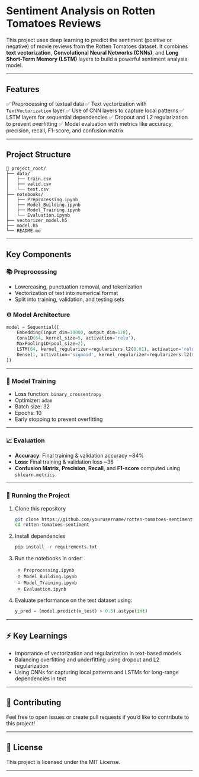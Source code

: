 # Sentiment Analysis on Rotten Tomatoes Reviews

This project uses deep learning to predict the sentiment (positive or negative) of movie reviews from the Rotten Tomatoes dataset. It combines **text vectorization**, **Convolutional Neural Networks (CNNs)**, and **Long Short-Term Memory (LSTM)** layers to build a powerful sentiment analysis model.

---

## Features

✅ Preprocessing of textual data
✅ Text vectorization with `TextVectorization` layer
✅ Use of CNN layers to capture local patterns
✅ LSTM layers for sequential dependencies
✅ Dropout and L2 regularization to prevent overfitting
✅ Model evaluation with metrics like accuracy, precision, recall, F1-score, and confusion matrix

---

## Project Structure

```
📁 project_root/
├── data/
│   ├── train.csv
│   ├── valid.csv
│   └── test.csv
├── notebooks/
│   ├── Preprocessing.ipynb
│   ├── Model_Building.ipynb
│   ├── Model_Training.ipynb
│   └── Evaluation.ipynb
├── vectorizer_model.h5
├── model.h5
└── README.md
```

---

## Key Components

### 📚 Preprocessing

* Lowercasing, punctuation removal, and tokenization
* Vectorization of text into numerical format
* Split into training, validation, and testing sets

### ⚙️ Model Architecture

```python
model = Sequential([
    Embedding(input_dim=10000, output_dim=128),
    Conv1D(64, kernel_size=5, activation='relu'),
    MaxPooling1D(pool_size=2),
    LSTM(64, kernel_regularizer=regularizers.l2(0.01), activation='relu'),
    Dense(1, activation='sigmoid', kernel_regularizer=regularizers.l2(0.01))
])
```

---

### 🧪 Model Training

* Loss function: `binary_crossentropy`
* Optimizer: `adam`
* Batch size: 32
* Epochs: 10
* Early stopping to prevent overfitting

---

### 📈 Evaluation

* **Accuracy**: Final training & validation accuracy \~84%
* **Loss**: Final training & validation loss \~36
* **Confusion Matrix**, **Precision**, **Recall**, and **F1-score** computed using `sklearn.metrics`

---

### 🚀 Running the Project

1. Clone this repository

   ```bash
   git clone https://github.com/yourusername/rotten-tomatoes-sentiment.git
   cd rotten-tomatoes-sentiment
   ```

2. Install dependencies

   ```bash
   pip install -r requirements.txt
   ```

3. Run the notebooks in order:

   * `Preprocessing.ipynb`
   * `Model_Building.ipynb`
   * `Model_Training.ipynb`
   * `Evaluation.ipynb`

4. Evaluate performance on the test dataset using:

   ```python
   y_pred = (model.predict(x_test) > 0.5).astype(int)
   ```

---

## ⚡ Key Learnings

* Importance of vectorization and regularization in text-based models
* Balancing overfitting and underfitting using dropout and L2 regularization
* Using CNNs for capturing local patterns and LSTMs for long-range dependencies in text

---

## 🤝 Contributing

Feel free to open issues or create pull requests if you’d like to contribute to this project!

---

## 📄 License

This project is licensed under the MIT License.

---
